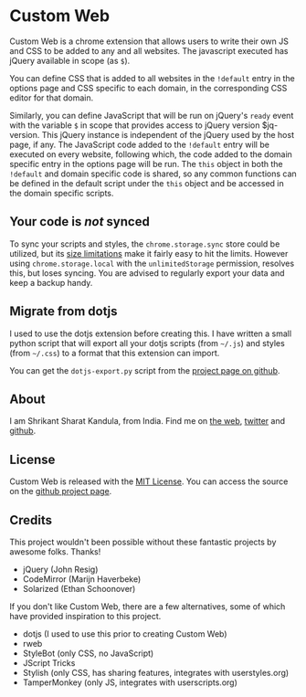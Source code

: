 # Custom Web

Custom Web is a chrome extension that allows users to write their own JS and CSS
to be added to any and all websites. The javascript executed has jQuery
available in scope (as `$`).

You can define CSS that is added to all websites in the `!default` entry in the
options page and CSS specific to each domain, in the corresponding CSS editor
for that domain.

Similarly, you can define JavaScript that will be run on jQuery's `ready` event
with the variable `$` in scope that provides access to jQuery version
$jq-version.  This jQuery instance is independent of the jQuery used by the host
page, if any.  The JavaScript code added to the `!default` entry will be
executed on every website, following which, the code added to the domain
specific entry in the options page will be run. The `this` object in both the
`!default` and domain specific code is shared, so any common functions can be
defined in the default script under the `this` object and be accessed in the
domain specific scripts.

## Your code is *not* synced

To sync your scripts and styles, the `chrome.storage.sync` store could be
utilized, but its [size
limitations](http://developer.chrome.com/extensions/storage.html#property-sync)
make it fairly easy to hit the limits.  However using `chrome.storage.local`
with the `unlimitedStorage` permission, resolves this, but loses syncing. You
are advised to regularly export your data and keep a backup handy.

## Migrate from dotjs

I used to use the dotjs extension before creating this. I have written a small
python script that will export all your dotjs scripts (from `~/.js`) and styles
(from `~/.css`) to a format that this extension can import.

You can get the `dotjs-export.py` script from the [project page on github](gh).

## About

I am Shrikant Sharat Kandula, from India. Find me on [the web](http://sharats.me),
[twitter](https://twitter.com/sharat87) and [github](gh).

## License

Custom Web is released with the [MIT License](http://mitl.sharats.me). You can
access the source on the [github project
page](https://github.com/sharat87/custom-web).

## Credits

This project wouldn't been possible without these fantastic projects by awesome
folks. Thanks!

- jQuery (John Resig)
- CodeMirror (Marijn Haverbeke)
- Solarized (Ethan Schoonover)

If you don't like Custom Web, there are a few alternatives, some of which have
provided inspiration to this project.

- dotjs (I used to use this prior to creating Custom Web)
- rweb
- StyleBot (only CSS, no JavaScript)
- JScript Tricks
- Stylish (only CSS, has sharing features, integrates with userstyles.org)
- TamperMonkey (only JS, integrates with userscripts.org)

[gh]: https://github.com/sharat87
